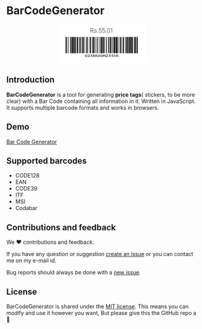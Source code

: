 # BarCodeGenerator

<p align="center">
  <img src="https://github.com/nchand/BarCodeGenerator/blob/master/assets/barcode.png">
</p>

## Introduction 
**BarCodeGenerator** is a tool for generating **price tags**( stickers, to be more clear) with a Bar Code containing all information in it. Written in JavaScript. It supports multiple barcode formats and works in browsers.

## Demo
[Bar Code Generator](https://nchand.github.io/BarCodeGenerator/)

## Supported barcodes
- CODE128
- EAN
- CODE39
- ITF
- MSI
- Codabar

## Contributions and feedback
We :heart: contributions and feedback. 

If you have any question or suggestion [create an issue](https://github.com/nchand/BarCodeGenerator/issues) or you can contact me on my e-mail id.

Bug reports should always be done with a [new issue](https://github.com/nchand/BarCodeGenerator/issues/new).

## License

BarCodeGenerator is shared under the [MIT license](https://github.com/nchand/BarCodeGenerator/blob/master/LICENSE). This means you can modify and use it however you want, But please give this the GitHub repo a :star2:
